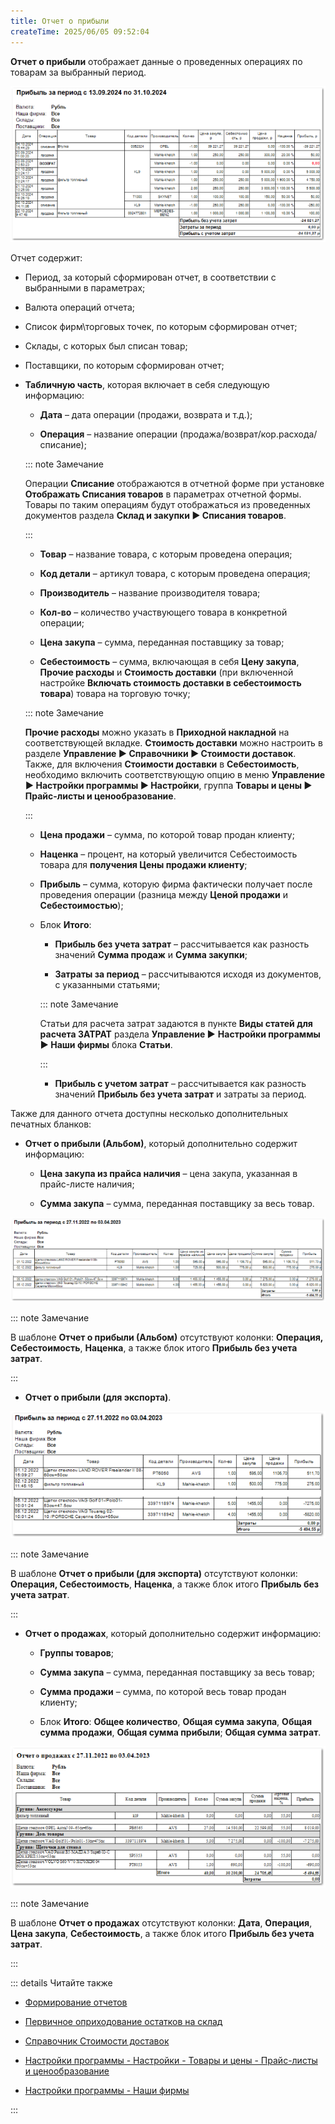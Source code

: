 ```yaml
---
title: Отчет о прибыли
createTime: 2025/06/05 09:52:04
---
```

**Отчет о прибыли** отображает данные о проведенных операциях по товарам за выбранный период.

![](../../../assets/work/three/060.png)

Отчет содержит:

- Период, за который сформирован отчет, в соответствии с выбранными в параметрах;

- Валюта операций отчета;

- Список фирм\торговых точек, по которым сформирован отчет;

- Склады, с которых был списан товар;

- Поставщики, по которым сформирован отчет;

- **Табличную часть**, которая включает в себя следующую информацию:

    - **Дата** – дата операции (продажи, возврата и т.д.);

    - **Операция** – название операции (продажа/возврат/кор.расхода/списание);

    ::: note Замечание

    Операции **Списание** отображаются в отчетной форме при установке **Отображать Списания товаров** в параметрах отчетной формы. Товары по таким операциям будут отображаться из проведенных документов раздела **Склад и закупки ► Списания товаров**.

    :::

    - **Товар** – название товара, с которым проведена операция;

    - **Код детали** – артикул товара, с которым проведена операция;

    - **Производитель** – название производителя товара;

    - **Кол-во** – количество участвующего товара в конкретной операции;

    - **Цена закупа** – сумма, переданная поставщику за товар;

    - **Себестоимость** – сумма, включающая в себя **Цену закупа**, **Прочие расходы** и **Стоимость доставки** (при включенной настройке **Включать стоимость доставки в себестоимость товара**) товара на торговую точку;

    ::: note Замечание

    **Прочие расходы** можно указать в **Приходной накладной** на соответствующей вкладке. **Стоимость доставки** можно настроить в разделе **Управление ► Справочники ► Стоимости доставок**. Также, для включения **Стоимости доставки** в **Себестоимость**, необходимо включить соответствующую опцию в меню **Управление ► Настройки программы ► Настройки**, группа **Товары и цены ►  Прайс-листы и ценообразование**. 

    :::

    - **Цена продажи** – сумма, по которой товар продан клиенту;

    - **Наценка** – процент, на который увеличится Себестоимость товара для **получения Цены продажи клиенту**;

    - **Прибыль** – сумма, которую фирма фактически получает после проведения операции (разница между **Ценой продажи** и **Себестоимостью**);

    - Блок **Итого**:

        - **Прибыль без учета затрат** – рассчитывается как разность значений **Сумма продаж** и **Сумма закупки**;

        - **Затраты за период** – рассчитываются исходя из документов, с указанными статьями;

        ::: note Замечание

        Статьи для расчета затрат задаются в пункте **Виды статей для расчета ЗАТРАТ** раздела **Управление ►** **Настройки программы** **► Наши фирмы** блока **Статьи**.

        :::

        - **Прибыль с учетом затрат** – рассчитывается как разность значений **Прибыль без учета затрат** и затраты за период.

Также для данного отчета доступны несколько дополнительных печатных бланков:

- **Отчет о прибыли (Альбом)**, который дополнительно содержит информацию:

    - **Цена закупа из прайса наличия** – цена закупа, указанная в прайс-листе наличия;

    - **Сумма закупа** – сумма, переданная поставщику за весь товар.

![](../../../assets/work/three/061.png)

::: note Замечание

В шаблоне **Отчет о прибыли (Альбом)** отсутствуют колонки: **Операция, Себестоимость**, **Наценка**, а также блок итого **Прибыль без учета затрат**.

:::

- **Отчет о прибыли (для экспорта)**.

![](../../../assets/work/three/062.png)

::: note Замечание

В шаблоне **Отчет о прибыли (для экспорта)** отсутствуют колонки: **Операция, Себестоимость**, **Наценка**, а также блок итого **Прибыль без учета затрат**.

:::

- **Отчет о продажах**, который дополнительно содержит информацию:

    - **Группы товаров**;

    - **Сумма закупа** – сумма, переданная поставщику за весь товар;

    - **Сумма продажи** – сумма, по которой весь товар продан клиенту;

    - Блок **Итого**: **Общее количество**, **Общая сумма закупа**, **Общая сумма продажи**, **Общая сумма прибыли**; **Общая сумма затрат**.

![](../../../assets/work/three/063.png)

::: note Замечание

В шаблоне **Отчет о продажах** отсутствуют колонки: **Дата**, **Операция**, **Цена закупа**, **Себестоимость**, а также блок итого **Прибыль без учета затрат**.

:::

::: details Читайте также

- [Формирование отчетов](./formirovanie_otchetov.md)

- [Первичное оприходование остатков на склад](../../svoe_nalichie/oprikhodovanie_tovara/oprikhodovanie_ostatkov_na_sklad.md)

- [Справочник Стоимости доставок](../../../specification/upravlenie/spravochniki/stoimosti_dostavok.md)

- [Настройки программы - Настройки - Товары и цены - Прайс-листы и ценообразование](../../../specification/upravlenie/nastrojki_programmy/nastrojki/tovary_i_tseny/prajs-listy_i_tsenoobrazovanie.md)

- [Настройки программы - Наши фирмы](../../../specification/upravlenie/nastrojki_programmy/nashi_firmy.md) 

:::

